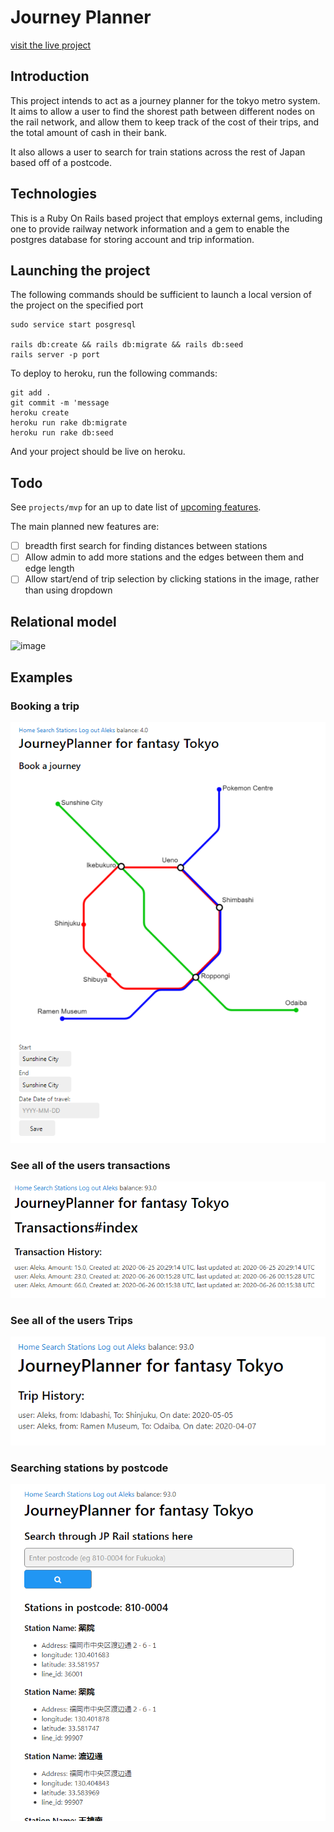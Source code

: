 # Journey Planner
[visit the live project](https://frozen-castle-64427.herokuapp.com/)
## Introduction

This project intends to act as a journey planner for the tokyo metro system. 
It aims to allow a user to find the shorest path between different nodes on the rail network, and allow them to keep track of the cost of their trips, and the total amount of cash in their bank.

It also allows a user to search for train stations across the rest of Japan based off of a postcode. 

## Technologies

This is a Ruby On Rails based project that employs external gems, including one to provide railway network information and a gem to enable the postgres database for storing account and trip information. 

## Launching the project
The following commands should be sufficient to launch a local version of the project on the specified port
```
sudo service start posgresql

rails db:create && rails db:migrate && rails db:seed
rails server -p port
```
To deploy to heroku, run the following commands:
```
git add . 
git commit -m 'message
heroku create
heroku run rake db:migrate
heroku run rake db:seed
```
And your project should be live on heroku. 

## Todo
See `projects/mvp` for an up to date list of [upcoming features](https://github.com/gorff/JourneyPlanner/projects/1). 

The main planned new features are:
- [ ] breadth first search for finding distances between stations
- [ ] Allow admin to add more stations and the edges between them and edge length
- [ ] Allow start/end of trip selection by clicking stations in the image, rather than using dropdown
 
## Relational model
![image](screenshots/realtionalmodel.png)

## Examples
### Booking a trip
![image](screenshots/mainpage.png)

### See all of the users transactions
![image](screenshots/allTransactions.png)

### See all of the users Trips
![image](screenshots/allTrips.png)

### Searching stations by postcode
![image](screenshots/search.png)
